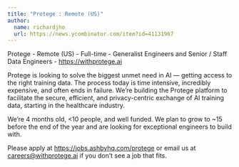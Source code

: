 ```yaml
---
title: "Protege : Remote (US)"
author:
  name: richardjho
  url: https://news.ycombinator.com/item?id=41131967
---
```

Protege - Remote (US) - Full-time - Generalist Engineers and Senior &#x2F; Staff Data Engineers - <a href="https:&#x2F;&#x2F;withprotege.ai" rel="nofollow">https:&#x2F;&#x2F;withprotege.ai</a>

Protege is looking to solve the biggest unmet need in AI — getting access to the right training data. The process today is time intensive, incredibly expensive, and often ends in failure. We’re building the Protege platform to facilitate the secure, efficient, and privacy-centric exchange of AI training data, starting in the healthcare industry.

We’re 4 months old, &lt;10 people, and well funded. We plan to grow to ~15 before the end of the year and are looking for exceptional engineers to build with.

Please apply at <a href="https:&#x2F;&#x2F;jobs.ashbyhq.com&#x2F;protege">https:&#x2F;&#x2F;jobs.ashbyhq.com&#x2F;protege</a> or email us at careers@withprotege.ai if you don’t see a job that fits.
